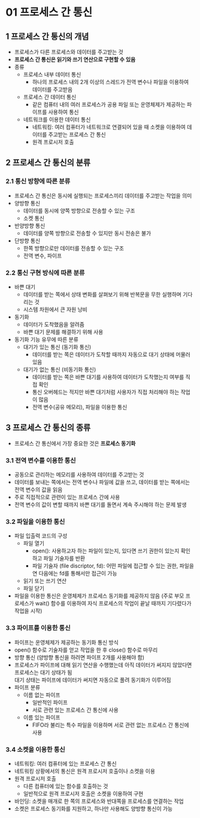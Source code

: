 # 01 프로세스 간 통신
## 1 프로세스 간 통신의 개념
- 프로세스가 다른 프로세스와 데이터를 주고받는 것
- __프로세스 간 통신은 읽기와 쓰기 연산으로 구현할 수 있음__
- 종류
    - 프로세스 내부 데이터 통신
        - 하나의 프로세스 내의 2개 이상의 스레드가 전역 변수나 파일을 이용하여 데이터를 주고받음
    - 프로세스 간 데이터 통신
        - 같은 컴퓨터 내의 여러 프로세스가 공용 파일 또는 운영체제가 제공하는 파이프를 사용하여 통신
    - 네트워크를 이용한 데이터 통신
        - 네트워킹: 여러 컴퓨터가 네트워크로 연결되어 있을 때 소켓을 이용하여 데이터를 주고받는 프로세스 간 통신
        - 원격 프로시저 호출

## 2 프로세스 간 통신의 분류
### 2.1 통신 방향에 따른 분류
- 프로세스 간 통신은 동시에 실행되는 프로세스끼리 데이터를 주고받는 작업을 의미
- 양방향 통신
    - 데이터를 동시에 양쪽 방향으로 전송할 수 있는 구조
    - 소켓 통신
- 반양방향 통신
    - 데이터를 양쪽 방향으로 전송할 수 있지만 동시 전송은 불가
- 단방향 통신
    - 한쪽 방향으로만 데이터를 전송할 수 있는 구조
    - 전역 변수, 파이프

### 2.2 통신 구현 방식에 따른 분류
- 바쁜 대기
    - 데이터를 받는 쪽에서 상태 변화를 살펴보기 위해 반복문을 무한 실행하며 기다리는 것
    - 시스템 차원에서 큰 자원 낭비
- 동기화
    - 데이터가 도착했음을 알려줌
    - 바쁜 대기 문제를 해결하기 위해 사용
- 동기화 기능 유무에 따른 분류
    - 대기가 있는 통신 (동기화 통신)
        - 데이터를 받는 쪽은 데이터가 도착할 때까지 자동으로 대기 상태에 머물러 있음
    - 대기가 없는 통신 (비동기화 통신)
        - 데이터를 받는 쪽은 바쁜 대기를 사용하여 데이터가 도착했는지 여부를 직접 확인
        - 통신 오버헤드는 적지만 바쁜 대기처럼 사용자가 직접 처리해야 하는 작업이 많음
        - 전역 변수(공유 메모리), 파일을 이용한 통신

## 3 프로세스 간 통신의 종류
- 프로세스 간 통신에서 가장 중요한 것은 __프로세스 동기화__

### 3.1 전역 변수를 이용한 통신
- 공동으로 관리하는 메모리를 사용하여 데이터를 주고받는 것
- 데이터를 보내는 쪽에서는 전역 변수나 파일에 값을 쓰고, 데이터를 받는 쪽에서는 전역 변수의 값을 읽음
- 주로 직접적으로 관련이 있는 프로세스 간에 사용
- 전역 변수의 값이 변할 때까지 바쁜 대기를 돌면서 계속 주시해야 하는 문제 발생

### 3.2 파일을 이용한 통신
- 파일 입출력 코드의 구성
    - 파일 열기
        - open(): 사용하고자 하는 파일이 있는지, 있다면 쓰기 권한이 있는지 확인하고 파일 기술자를 반환
        - 파일 기술자 (file discriptor, fd): 어떤 파일에 접근할 수 있는 권한, 파일을 연 다음에는 fd를 통해서만 접근이 가능
    - 읽기 또는 쓰기 연산
    - 파일 닫기
- 파일을 이용한 통신은 운영체제가 프로세스 동기화를 제공하지 않음 (주로 부모 프로세스가 wait() 함수를 이용하여 자식 프로세스의 작업이 끝날 때까지 기다렸다가 작업을 시작)

### 3.3 파이프를 이용한 통신
- 파이프는 운영체제가 제공하는 동기화 통신 방식
- open() 함수로 기술자를 얻고 작업을 한 후 close() 함수로 마무리
- 방향 통신 (양방향 통신을 하려면 파이프 2개를 사용해야 함)
- 프로세스가 파이프에 대해 읽기 연산을 수행했는데 아직 데이터가 써지지 않았다면 프로세스는 대기 상태가 됨  
  대기 상태는 파이프에 데이터가 써지면 자동으로 풀려 동기화가 이루어짐
- 파이프 분류
    - 이름 없는 파이프
        - 일반적인 파이프
        - 서로 관련 있는 프로세스 간 통신에 사용    
    - 이름 있는 파이프
        - FIFO라 불리는 특수 파일을 이용하며 서로 관련 없는 프로세스 간 통신에 사용

### 3.4 소켓을 이용한 통신
- 네트워킹: 여러 컴퓨터에 있는 프로세스 간 통신
- 네트워킹 상황에서의 통신은 원격 프로시저 호출이나 소켓을 이용
- 원격 프로시저 호출
    - 다른 컴퓨터에 있는 함수를 호출하는 것
    - 일반적으로 원격 프로시저 호출은 소켓을 이용하여 구현
- 바인딩: 소켓을 매개로 한 쪽의 프로세스와 반대쪽을 프로세스를 연결하는 작업
- 소켓은 프로세스 동기화를 지원하고, 하나만 사용해도 양방향 통신이 가능